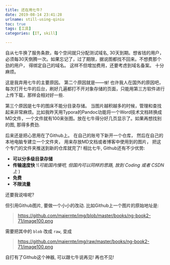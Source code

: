 ```yaml
---
title: 还在用七牛?
date: 2019-08-14 23:41:28
urlname: still-using-qiniu
toc: true
tags: [工具]
categories: [IT, skill]

---
```




自从七牛换了服务条款，每个空间就只分配测试域名, 30天到期。想省钱的用户，必须每30天倒腾一次。如果忘记了，过了期限，据说图都找不回来。不想费那个劲的用户， 得绑定自己的域名。 这样不但增加费用，还要考虑到域名备案。 十分麻烦。

<!-- more -->

这是我弃用七牛的主要原因。 第二个原因就是——`慢`! 也许我人在国外的原因吧， 每次打开七牛的后台，刷好几遍都打不开对象存储的页面，只能用第三方软件进行上传下载，那样会相对好一些.



第三个原因是七牛的图床不能分目录存储。 当图片越积越多的时候，管理和查找起来非常麻烦。比如我昨天用Typora的Pandoc功能将一个Word技术文档转换成MD文件，一个文件就有100来张图。放在七牛得分好几页显示了。如果再想找别的图, 那得多费劲.



后来还是把心思用在了Github上。 在自己的账号下新开一个仓库， 然后在自己的本地电脑专建立一个文件夹， 用来存放MD文档或者博客中使用到的图片， 把这个专门的文件夹推送到新的仓库就完了! 相比七牛, Github还有不少优势:

- **可以分多级目录存储** 
- **传输速度快** !(*可能国内慢吧, 但国内可以同样的思路, 放到 Coding 或者 CSDN 上* )
- **免费**  
- **不限流量** 



还要我说啥呢? 



但引用Github图片, 要做一个小小的改动. 比如Github上一个图片的原始地址是:

> https://github.com/maiernte/img/blob/master/books/ng-book2-71/image100.png

需要把其中的 `blob` 改成 `raw`, 变成

> https://github.com/maiernte/img/raw/master/books/ng-book2-71/image100.png



自打有了Github这个神器, 可以跟七牛说再见! 再也不见!